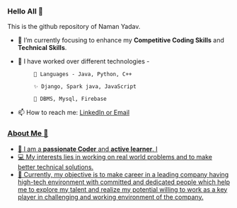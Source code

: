 ### Hello All 👋

This is the github repository of Naman Yadav.
<!--**Naman2104/Naman2104** is a ✨ _special_ ✨ repository because its `README.md` (this file) appears on your GitHub profile. -->

- 🔭 I’m currently focusing to enhance my **Competitive Coding Skills** and **Technical Skills**.
- 🌱 I have worked over different technologies - 

           👯 Languages - Java, Python, C++
           
           ✨ Django, Spark java, JavaScript
           
           🎡 DBMS, Mysql, Firebase
- 📫 How to reach me: <a href="#">LinkedIn or Email

### About Me 🧑
- 📝 I am a **passionate Coder** and **active learner**. I 
- 💻 My interests lies in working on real world problems and to make better technical solutions.
- 🧐 Currently, my objective is to make career in a leading company having high-tech environment with committed and dedicated people which help me to explore my talent and realize my potential willing to work as a key player in challenging and working environment of the company.

